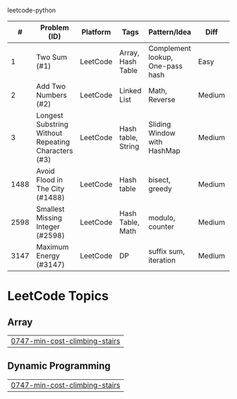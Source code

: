 leetcode-python 

| # | Problem (ID) | Platform | Tags | Pattern/Idea | Diff | Time/Space | Status | Last Reviewed | Notes | Solution |
|---|---|---|---|---|---|---|---|---|---|---|
| 1 | Two Sum (#1) | LeetCode | Array, Hash Table | Complement lookup, One-pass hash | Easy | O(n) / O(n) | ✅ | 2025-10-01 | Key for Complement, Retrive with current| `two_sum.py` |
| 2 | Add Two Numbers (#2) | LeetCode | Linked List | Math, Reverse | Medium | O(n) / O (n) | ✅ | 2025-10-01 | %= //= for reverse digits | `add_two_numbers.py` |
| 3 | Longest Substring Without Repeating Characters (#3) | LeetCode | Hash table, String | Sliding Window with HashMap | Medium | O(n) / O(n) | ✅ | 2025-10-02 | for for pointer, max for start | `l_s_w_r_c.py`  |
| 1488 | Avoid Flood in The City (#1488) | LeetCode | Hash table | bisect, greedy  | Medium | O(logn * n) / O(n) | ✅ | 2025-10-07 | read scheduling | `a_f_i_t_c.py`  |
| 2598 | Smallest Missing Integer (#2598) | LeetCode | Hash Table, Math | modulo, counter | Medium | O(n) / O(k) | ✅ | 2025-10-16 | modulo grouping | `smallest_integer.py` |
| 3147 | Maximum Energy (#3147) | LeetCode | DP | suffix sum, iteration | Medium | O(n) / O(1) | ✅ | 2025-10-16 | fixed step sum | `maximum_energy.py` |

<!---LeetCode Topics Start-->
# LeetCode Topics
## Array
|  |
| ------- |
| [0747-min-cost-climbing-stairs](https://github.com/deep-medic/leetcode-python/tree/master/0747-min-cost-climbing-stairs) |
## Dynamic Programming
|  |
| ------- |
| [0747-min-cost-climbing-stairs](https://github.com/deep-medic/leetcode-python/tree/master/0747-min-cost-climbing-stairs) |
<!---LeetCode Topics End-->